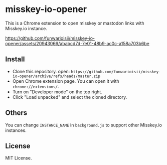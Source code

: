 misskey-io-opener
===

This is a Chrome extension to open misskey or mastodon links with Misskey.io instance.

https://github.com/funwarioisii/misskey-io-opener/assets/20943066/ababcd7d-7e01-48b9-ac0c-a158a703b6be

## Install
- Clone this repository. open: `https://github.com/funwarioisii/misskey-io-opener/archive/refs/heads/master.zip`
- Open Chrome extension page. You can open it with `chrome://extensions/`.
- Turn on "Developer mode" on the top right.
- Click "Load unpacked" and select the cloned directory.

## Others
You can change `INSTANCE_NAME` in `background.js` to support other Misskey.io instances.

## License
MIT License.
